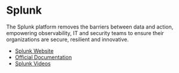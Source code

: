 # Splunk

The Splunk platform removes the barriers between data and action, empowering observability, IT and security teams to ensure their organizations are secure, resilient and innovative.

- [Splunk Website](https://www.splunk.com/)
- [Official Documentation](https://docs.splunk.com/Documentation)
- [Splunk Videos](https://www.splunk.com/en_us/resources/videos.html)
